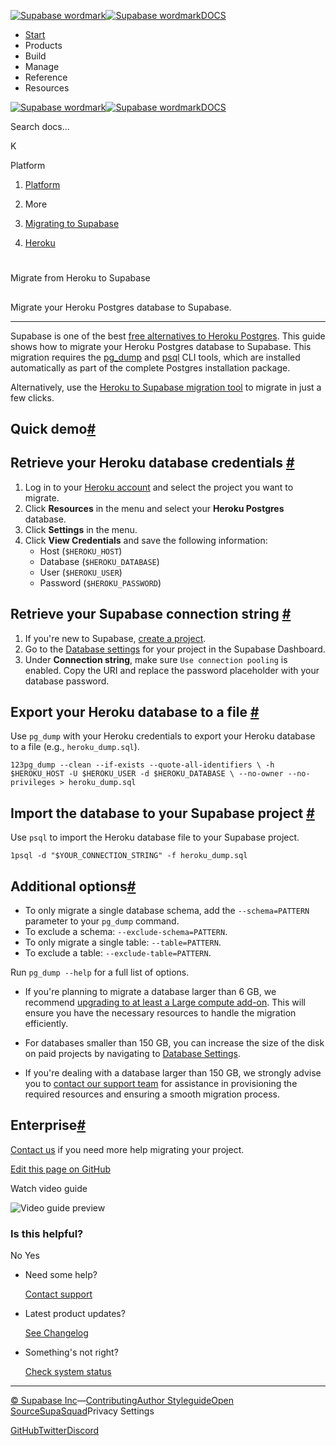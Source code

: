 [![Supabase wordmark](https://supabase.com/docs/_next/image?url=%2Fdocs%2Fsupabase-dark.svg&w=256&q=75&dpl=dpl_5BYG5BkQhU19GEfZfhcgAbeGcRQo)![Supabase wordmark](https://supabase.com/docs/_next/image?url=%2Fdocs%2Fsupabase-light.svg&w=256&q=75&dpl=dpl_5BYG5BkQhU19GEfZfhcgAbeGcRQo)DOCS](https://supabase.com/docs)

-   [Start](https://supabase.com/docs/guides/getting-started)
-   Products
-   Build
-   Manage
-   Reference
-   Resources

[![Supabase wordmark](https://supabase.com/docs/_next/image?url=%2Fdocs%2Fsupabase-dark.svg&w=256&q=75&dpl=dpl_5BYG5BkQhU19GEfZfhcgAbeGcRQo)![Supabase wordmark](https://supabase.com/docs/_next/image?url=%2Fdocs%2Fsupabase-light.svg&w=256&q=75&dpl=dpl_5BYG5BkQhU19GEfZfhcgAbeGcRQo)DOCS](https://supabase.com/docs)

Search docs...

K

Platform

1.  [Platform](https://supabase.com/docs/guides/platform)

3.  More

5.  [Migrating to Supabase](https://supabase.com/docs/guides/platform/migrating-to-supabase)

7.  [Heroku](https://supabase.com/docs/guides/platform/migrating-to-supabase/heroku)

# 

Migrate from Heroku to Supabase

## 

Migrate your Heroku Postgres database to Supabase.

* * *

Supabase is one of the best [free alternatives to Heroku Postgres](https://supabase.com/alternatives/supabase-vs-heroku-postgres). This guide shows how to migrate your Heroku Postgres database to Supabase. This migration requires the [pg\_dump](https://www.postgresql.org/docs/current/app-pgdump.html) and [psql](https://www.postgresql.org/docs/current/app-psql.html) CLI tools, which are installed automatically as part of the complete Postgres installation package.

Alternatively, use the [Heroku to Supabase migration tool](https://migrate.supabase.com/) to migrate in just a few clicks.

## Quick demo[#](#quick-demo)

## Retrieve your Heroku database credentials [#](#retrieve-heroku-credentials)

1.  Log in to your [Heroku account](https://heroku.com) and select the project you want to migrate.
2.  Click **Resources** in the menu and select your **Heroku Postgres** database.
3.  Click **Settings** in the menu.
4.  Click **View Credentials** and save the following information:
    -   Host (`$HEROKU_HOST`)
    -   Database (`$HEROKU_DATABASE`)
    -   User (`$HEROKU_USER`)
    -   Password (`$HEROKU_PASSWORD`)

## Retrieve your Supabase connection string [#](#retrieve-supabase-connection-string)

1.  If you're new to Supabase, [create a project](https://supabase.com/dashboard).
2.  Go to the [Database settings](https://supabase.com/dashboard/project/_/settings/database) for your project in the Supabase Dashboard.
3.  Under **Connection string**, make sure `Use connection pooling` is enabled. Copy the URI and replace the password placeholder with your database password.

## Export your Heroku database to a file [#](#export-heroku-database)

Use `pg_dump` with your Heroku credentials to export your Heroku database to a file (e.g., `heroku_dump.sql`).

```
123pg_dump --clean --if-exists --quote-all-identifiers \ -h $HEROKU_HOST -U $HEROKU_USER -d $HEROKU_DATABASE \ --no-owner --no-privileges > heroku_dump.sql
```

## Import the database to your Supabase project [#](#import-database-to-supabase)

Use `psql` to import the Heroku database file to your Supabase project.

```
1psql -d "$YOUR_CONNECTION_STRING" -f heroku_dump.sql
```

## Additional options[#](#additional-options)

-   To only migrate a single database schema, add the `--schema=PATTERN` parameter to your `pg_dump` command.
-   To exclude a schema: `--exclude-schema=PATTERN`.
-   To only migrate a single table: `--table=PATTERN`.
-   To exclude a table: `--exclude-table=PATTERN`.

Run `pg_dump --help` for a full list of options.

-   If you're planning to migrate a database larger than 6 GB, we recommend [upgrading to at least a Large compute add-on](https://supabase.com/docs/guides/platform/compute-add-ons). This will ensure you have the necessary resources to handle the migration efficiently.
    
-   For databases smaller than 150 GB, you can increase the size of the disk on paid projects by navigating to [Database Settings](https://supabase.com/dashboard/project/_/settings/database).
    
-   If you're dealing with a database larger than 150 GB, we strongly advise you to [contact our support team](https://supabase.com/dashboard/support/new) for assistance in provisioning the required resources and ensuring a smooth migration process.
    

## Enterprise[#](#enterprise)

[Contact us](https://forms.supabase.com/enterprise) if you need more help migrating your project.

[Edit this page on GitHub](https://github.com/supabase/supabase/blob/master/apps/docs/content/guides/platform/migrating-to-supabase/heroku.mdx)

Watch video guide

![Video guide preview](https://supabase.com/docs/_next/image?url=https%3A%2F%2Fimg.youtube.com%2Fvi%2FxsRhPMphtZ4%2F0.jpg&w=3840&q=75&dpl=dpl_5BYG5BkQhU19GEfZfhcgAbeGcRQo)

### Is this helpful?

No Yes

-   Need some help?
    
    [Contact support](https://supabase.com/support)
-   Latest product updates?
    
    [See Changelog](https://supabase.com/changelog)
-   Something's not right?
    
    [Check system status](https://status.supabase.com/)

* * *

[© Supabase Inc](https://supabase.com/)—[Contributing](https://github.com/supabase/supabase/blob/master/apps/docs/DEVELOPERS.md)[Author Styleguide](https://github.com/supabase/supabase/blob/master/apps/docs/CONTRIBUTING.md)[Open Source](https://supabase.com/open-source)[SupaSquad](https://supabase.com/supasquad)Privacy Settings

[GitHub](https://github.com/supabase/supabase)[Twitter](https://twitter.com/supabase)[Discord](https://discord.supabase.com/)
